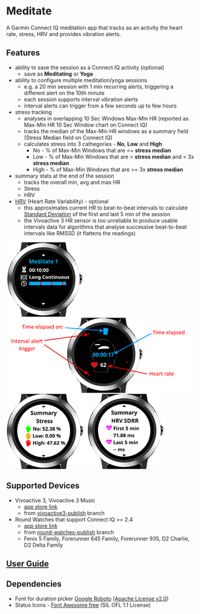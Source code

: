 # Meditate

A Garmin Connect IQ meditation app that tracks as an activity the heart rate, stress, HRV and provides vibration alerts.

## Features
- ability to save the session as a Connect IQ activity (optional)
    - save as **Meditating** or **Yoga**
- ability to configure multiple meditation/yoga sessions
    - e.g. a 20 min session with 1 min recurring alerts, triggering a different alert on the 10th minute
    - each session supports interval vibration alerts
    - interval alerts can trigger from a few seconds up to few hours
- stress tracking
    - analyses in overlapping 10 Sec Windows Max-Min HR (reported as Max-Min HR 10 Sec Window chart on Connect IQ)
    - tracks the median of the Max-Min HR windows as a summary field (Stress Median field on Connect IQ)
    - calculates stress into 3 cathegories - **No**, **Low** and **High**
        - No - % of Max-Min Windows that are <= **stress median**
        - Low - % of Max-Min Windows that are > **stress median** and < 3x **stress median**
        - High - % of Max-Min Windows that are >= 3x **stress median**
- summary stats at the end of the session
    - tracks the overall min, avg and max HR
    - Stress
    - HRV
- [HRV](https://en.wikipedia.org/wiki/Heart_rate_variability) (Heart Rate Variability) - optional
    - this approximates current HR to beat-to-beat intervals to calculate [Standard Deviation](https://en.wikipedia.org/wiki/Standard_deviation) of the first and last 5 min of the session
    - the Vivoactive 3 HR sensor is too unreliable to produce usable intervals data for algorithms that analyse successive beat-to-beat intervals like RMSSD (it flattens the readings)

![Session picker yoga explained](userGuideScreenshots/sessionPicker.png)
![Session in-progress explained](userGuideScreenshots/sessionInProgressExplained.png)
![Summary stress](userGuideScreenshots/summaryStress.png)
![Summary HRV](userGuideScreenshots/summaryHrvSdrr.png)

## Supported Devices
- Vivoactive 3, Vivoactive 3 Music 
  - [app store link](https://apps.garmin.com/en-US/apps/bed7ed4d-07ea-4600-b477-b8911670b64a)
  - from [vivoactive3-publish](https://github.com/vtrifonov-esfiddle/Meditate/tree/vivoactive3-publish) branch
- Round Watches that support Connect IQ >= 2.4 
  - [app store link](https://apps.garmin.com/en-US/apps/1cc98099-c08b-4fc7-91e6-0f3615a3ab2c)
  - from [round-watches-publish](https://github.com/vtrifonov-esfiddle/Meditate/tree/round-watches-publish) branch
  - Fenix 5 Family, Forerunner 645 Family, Forerunner 935, D2 Charlie, D2 Delta Family

## [User Guide](UserGuide.md)

## Dependencies
- Font for duration picker [Google Roboto](https://fonts.google.com/specimen/Roboto) ([Apache License v2.0](http://www.apache.org/licenses/LICENSE-2.0))
- Status Icons - [Font Awesome free](https://fontawesome.com/license) (SIL OFL 1.1 License) 


